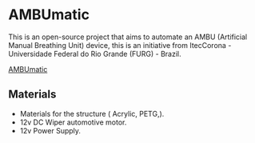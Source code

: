 # AMBUmatic


This is an open-source project that aims to automate an AMBU (Artificial Manual Breathing Unit) device, this is an initiative from ItecCorona - Universidade Federal do Rio Grande (FURG) - Brazil.


 [AMBUmatic](/img/working.gif)



## Materials

 * Materials for the structure ( Acrylic, PETG,).
 * 12v DC Wiper automotive motor.
 * 12v Power Supply.


